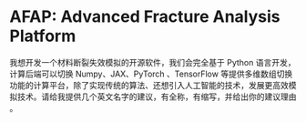# AFAP: Advanced Fracture Analysis Platform

我想开发一个材料断裂失效模拟的开源软件，我们会完全基于 Python 语言开发，计算后端可以切换 Numpy、JAX、PyTorch 、TensorFlow 等提供多维数组切换功能的计算平台，除了实现传统的算法、还想引入人工智能的技术，发展更高效模拟技术。请给我提供几个英文名字的建议，有全称，有缩写，并给出你的建议理由 。
